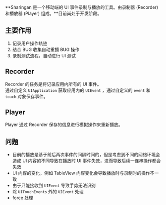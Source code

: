 **Sharingan 是一个移动端的 UI 事件录制与播放的工具。由录制器 (Recorder) 和播放器 (Player) 组成。**目前尚处于开发阶段。
## 主要作用
1. 记录用户操作轨迹
2. 结合 BUG 收集自动重播 BUG 操作
3. 录制测试流程，自动进行 UI 测试  

## Recorder
Recorder 的任务是将记录应用内所有的 UI 事件。  
通过自定义 `UIApplication` 获取应用内的 `UIEvent` ，通过自定义的 `event` 和 `touch` 对象保存事件。

## Player
Player 通过 Recorder 保存的信息进行模拟操作来重新播放。

## 问题
* 目前的播放是基于前后两次事件的间隔时间的，但是考虑到不同的网络环境会造成 UI 内容的不同导致在播放时 UI 事件失效，进而导致后续一连串操作都会失效
* UI 内容的变化，例如 TableView 内容变化会导致播放时与录制时的操作不一致
* 由于只能接收到 `UIEvent` 导致手势无法识别
* 除 `UITouchEvents` 外的 `UIEvent` 处理
* force 处理
